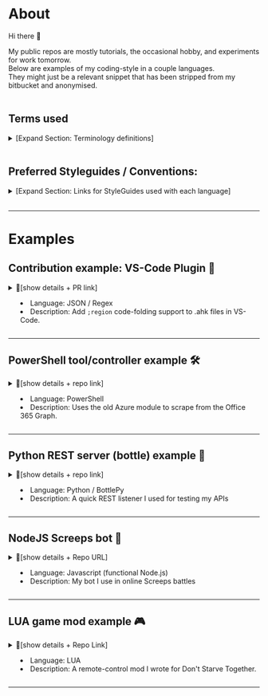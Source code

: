 # About
Hi there 👋

My public repos are mostly tutorials, the occasional hobby, and experiments for work tomorrow.  
Below are examples of my coding-style in a couple languages.  
They might just be a relevant snippet that has been stripped from my bitbucket and anonymised.
<br>
<br>

## Terms used
<details>
<summary>[Expand Section: Terminology definitions]

</summary>

- **Controller**/**controlscript**: A separate function often used with pre-defined variables to operate one or more tools such as a batch-file or a GUI. eg `SendWeeklySmsEmail.bat managers.csv`
- **PR**: A Pull-Request in Git.
- **Tool**/**toolscript**: Generally a module or "black-box" function which probably has some common parameters and will push one output. eg `get-smsReport`
</details>
<br>

## Preferred Styleguides / Conventions:
<details>
<summary>[Expand Section: Links for StyleGuides used with each language]

</summary>

I will try to stick to these style-guides where I can:

- C++: https://google.github.io/styleguide/cppguide.html
- C#/CSharp: https://docs.microsoft.com/en-us/dotnet/csharp/programming-guide/inside-a-program/coding-conventions
- JavaScript: https://google.github.io/styleguide/jsguide.html
- PowerShell: https://poshcode.gitbooks.io/powershell-practice-and-style/content/Style-Guide/Function-Structure.html
- Python: https://google.github.io/styleguide/pyguide.html
- If a sentence ends with code: I put a space before the full-stop for clarity `/example` .
</details>
<br>

---

# Examples

## Contribution example: VS-Code Plugin 🧩
<details>
<summary>📜[show details + PR link]

- Language: JSON / Regex
- Description: Add `;region` code-folding support to .ahk files in VS-Code.
</summary>

### Link
https://github.com/cweijan/vscode-autohotkey/pull/43

### About
<details>
<summary>💬[Show/Hide overview]
</summary>

Visual Studio Code is a nifty all-in-one editor/debugger for AutoHotKey, but the language hasn't defined cold-folding regions like other languages such as C# (`#region`/`#endregion`), or JavaScript (`//#region`/`//#endregion`).

I found a good active plugin with syntax-highlighting for AutoHotKey's `.ahk` files, and got to work with a proposal to implement folding:

1. I double-checked [folding conventions](https://code.visualstudio.com/docs/editor/codebasics#_folding) for other languages.
2. Learned how [VS-Code Language-Extenstension features](https://code.visualstudio.com/api/language-extensions/language-configuration-guide#folding) are defined with [examples](https://github.com/microsoft/vscode-extension-samples/tree/master/language-configuration-sample).
3. Checked my usual [Regex resources](https://docs.microsoft.com/en-us/dotnet/standard/base-types/regular-expression-language-quick-reference) and [examples](https://www.rexegg.com/regex-style.html) for guidance.
3. Tested my concept locally in VS Code.
4. Started [discussions](https://github.com/stef-levesque/vscode-autohotkey/issues/22) for the [Enhancement Request](https://github.com/cweijan/vscode-autohotkey/issues/44) in GitHub.
5. Created a [Pull-Request](https://github.com/cweijan/vscode-autohotkey/pull/43) with my code using GitHub's new propose a change feature.

</details>


### Goals

- Implement Code-Folding regions for .ahk scripts in VS-Code.
- Support various whitespace arrangements.
- Allow for H1/H2 rules on the same comment line for current AHK users.


### Outcomes
- ➕ PR was accepted and implemented.
- ➕ Successfully added `.ahk` code-folding to my VS-Code by myself.
- ➕ Got some great practice with the new way to do quick PR's in GitHub.
- ➕ Learned a lot about .NET's RegEx and then created some awesome new [automated code snippets](https://code.visualstudio.com/docs/editor/userdefinedsnippets#_variable-transforms) using my new skills.
</details>

---

## PowerShell tool/controller example 🛠
<details>
<summary>📜[show details + repo link]

- Language: PowerShell
- Description: Uses the old Azure module to scrape from the Office 365 Graph.
</summary>

### Link
https://github.com/Hicsy/AzureV1Report

### About
<details>
<summary>💬[Show/Hide overview]
</summary>

The function was written as a work-around for a client with O365 which we didn't have administrator access to. Before this little tool: it was considered normal to bounce a ticket to vendor (3-day turnaround) just to get a login-name, or to diagnose why a caller's Skype was no longer connecting. I (ab)used the old V1 Microsoft Graph API module to scrape the client's full graph for login names, SIP, aliases, staff id, and licenses... then cobble in some less ambiguous product names, and spit out a tab-delimited .csv file.

This is a stripped out example of tool-code that was actually used in production quite frequently. It was hacky and quick, and only a [POC](https://en.wikipedia.org/wiki/Proof_of_concept) which unfortunately never got approved for development... so instead, I slapped some control-code within; at-least my colleagues could also use what we had on-the-fly.
Time savings from this script alone gained me about 5-10 hours per week, with ~5 other techs using it daily, we'd consistently save 20+ hours weekly using this simple script.

With more time I would have liked to:

- Add some nice dedicated controller scripts and keep the module pure.
- Create module manifests and tests.
- Update to support PowerShell core / v7.
- Code in a fallback to the real productNames (for any license names I hadn't overridden).
- Break those advanced-properties into a second step so the lookups (licences, aliases etc) don't holdup the core loop. *3x lookups on 200k users not using parallel pipelines becomes slooow...*

</details>


### Goals

- Build user-reports on an O365 tenant without using an administrator account.
- Support single-user lookups and wildcards on various fields.
- ~~Output can be sent to my other tools later~~; Converted to a single-use mode control-script instead.


### Outcomes
- ➖ Concept **not** approved by management for further development.  
- ➖ Use-case changed from a pure "tool" to a *controller* for junior staff.  
- ➕ Widely adopted by my coworkers.  Saves 10-20hrs labour per week.
- ➖ Single-Use was scrapped as out-of-scope. Techs just manually lookup users in the CSV instead to save MFA+2FA hoop-jumping time.
</details>

---

## Python REST server (bottle) example 🧪
<details>
<summary>📜[show details + repo link]

- Language: Python / BottlePy
- Description: A quick REST listener I used for testing my APIs
</summary>

### About
<details>
<summary>💬[Show/Hide overview]
</summary>

This Python 3 RESTful* server is what I used as a simple queue service while I was testing my game server mod. The videogame only supported HTTP GET and POST (rather than PUT/PATCH) so it would respond appropriately to those requests.  

I programmed some buttons on my StreamDeck device to send requests to this API and tested it live with about 8 friends. Later I added some "quick command" endpoints which my friends could trigger (while I was away) by simply refreshing pre-defined webpages.  
This is why the app went from being a pure REST server, to just RESTful functions.

The front-end was beyond the scope of this example hence choosing Bottle as the lightest, fastest option for prototype testing. I would consider Django (with authentication, templates, and a persistent database) to support a production front-end.
</details>

### Link
https://github.com/Hicsy/DST-Rest-Prototype

### Goals

- Playing with REST API's in Python.
- Take some 'command' in JSON, queue it at the right REST endpoint, update its status once retrieved.
- Quick testing with POSTMAN + StreamDeck buttons to quickly simulate/test inbound commands.
- Just a prototype, so no Auth/Database/WebPage

### Outcomes

- Practised Google's Python stylesheet, and basic BottlePy (Bottle/Flask templates = beyond scope / not practised).
- Completed testing of my game mods using this tool.
- Added a couple basic HTTP-GET endpoints for friends to test via web (non-RESTful).
</details>

---

## NodeJS Screeps bot 🤖
<details>
<summary>📜[show details + Repo URL]

- Language: Javascript (functional Node.js)
- Description: My bot I use in online Screeps battles
</summary>

### About
<details>
<summary>💬[show/hide overview]
</summary>

Screeps is an online game where you battle your army of bots on (what they call) a real-time strategy battlefield. It's really turn-based gameplay: Every second-or-so it will run all your JavaScripts top-to-bottom, serialise it, execute on the C++ game server, and then deserialise the whole game-state as a JSON string to run from scratch again next tick.  
As such, I don't think callbacks etc would have any real use to a simple bot.
I fluffed-out the Screeps tutorial by breaking it out into more modular functions... functional is definitely the key-word here.

Once I get my head around game ai StateGraphs I am interested to rebuild this as an object-based bot and then compare performance.
</details>

### Link
https://github.com/Hicsy/Screeps

### Goals

- Learn google's .js formatting styleguide.
- Practice basics like arrow functions and Lodash filters.
- Start using GitHub for more than just an "origin backup".
- (stretch) Implement testing and make a deployment workflow.

### Outcomes

- This one is still a work in progress.
- Got to learn Javascript formatting, but not normal nodeJS programming.
- I have started to learn about deployment workflows.
- Started practising GitHub partial sync and additional remotes.

</details>

---

## LUA game mod example 🎮
<details>
<summary>📜[show details + Repo Link]

- Language: LUA
- Description: A remote-control mod I wrote for Don't Starve Together.
</summary>

### About
<details>
<summary>💬[show/hide overview]

The videogame Don't Starve Together is hardly documented but the game itself is just a little binary that runs LUA scripts out of a .zip file... So I had a look through them and thought this would be a chance to refresh my LUA.  
I like the idea of external sites, devices, sensors, and services being able to send commands to the gameserver but I couldn't work out how to open a socket connection so I thought a mod that polls a queue would be a fun addon...
</summary>


</details>

### Link
https://github.com/Hicsy/DST-MOD-REST-API

### Goals

- Practice my LUA.
- Learn the Don't Starve Together environment.
- Mod my gameservers to accept external command inputs.

### Outcomes

- Needs API-key support added, otherwise done.
</details>

---
<!--
## Example Project
<details open>
<summary>👈 Click for details

- Language: 
- Description: 
</summary>

### About
### Link
### Goals
### Outcomes
</details>

-->


<!--
**Hicsy/Hicsy** is a ✨ _special_ ✨ repository because its `README.md` (this file) appears on your GitHub profile.

Here are some ideas to get you started:

- 🔭 I’m currently working on ...
- 🌱 I’m currently learning ...
- 👯 I’m looking to collaborate on ...
- 🤔 I’m looking for help with ...
- 💬 Ask me about ...
- 📫 How to reach me: ...
- 😄 Pronouns: ...
- ⚡ Fun fact: ...
-->
